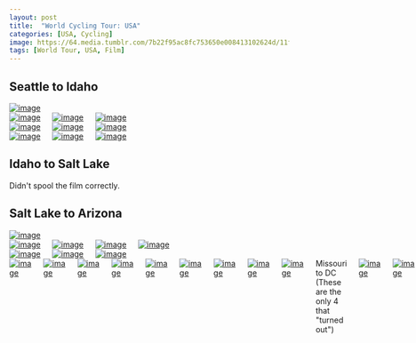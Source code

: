 ```yaml
---
layout: post
title:  "World Cycling Tour: USA"
categories: [USA, Cycling]
image: https://64.media.tumblr.com/7b22f95ac8fc753650e008413102624d/11f540256d474e07-b4/s540x810/d72d08bb480131dbe88d1d0ae60bae1094f43dbb.jpg
tags: [World Tour, USA, Film]
---
```


<h2>Seattle to Idaho</h2><a href="https://64.media.tumblr.com/79027e06c409e6876ae3a2c89435c76b/11f540256d474e07-98/s1280x1920/7ec934d24b82b1b48c2bd809dd45dacf2d2af269.jpg"><img alt="image" class="image post_media_photo" src="https://64.media.tumblr.com/79027e06c409e6876ae3a2c89435c76b/11f540256d474e07-98/s1280x1920/7ec934d24b82b1b48c2bd809dd45dacf2d2af269.jpg" /></a><div class="columns">
  <div class="img1">
  <a href="https://64.media.tumblr.com/5b5dd94a1c3e7e88af255e3cd8029208/11f540256d474e07-03/s1280x1920/5956b84476a5140fe28c78ac8e18f2d5140e13b2.jpg"><img alt="image" class="image post_media_photo" src="https://64.media.tumblr.com/5b5dd94a1c3e7e88af255e3cd8029208/11f540256d474e07-03/s1280x1920/5956b84476a5140fe28c78ac8e18f2d5140e13b2.jpg" /></a>
  </div>
  <div class="img2">
<a href="https://64.media.tumblr.com/4199f30e029d02cdbc29e2c00524f03e/11f540256d474e07-ca/s1280x1920/e4b3bf68bb0b6b566a54a13396469d3bb184287b.jpg"><img alt="image" class="image post_media_photo" src="https://64.media.tumblr.com/4199f30e029d02cdbc29e2c00524f03e/11f540256d474e07-ca/s1280x1920/e4b3bf68bb0b6b566a54a13396469d3bb184287b.jpg" /></a>
 </div>
  <div class="img3">
<a href="https://64.media.tumblr.com/ed1113bd9572b81fe20c40b0595457d4/11f540256d474e07-57/s1280x1920/db98fb63c17ae12e377ed014def8e022bcd2a7b7.jpg"><img alt="image" class="image post_media_photo" src="https://64.media.tumblr.com/ed1113bd9572b81fe20c40b0595457d4/11f540256d474e07-57/s1280x1920/db98fb63c17ae12e377ed014def8e022bcd2a7b7.jpg" /></a>
  </div>
  </div><div class="columns">
  <div class="img1">
  <a href="https://64.media.tumblr.com/04efa415a7cfa99dcb0b6a715f7bb304/11f540256d474e07-c8/s1280x1920/08a85014161ce3327d094bedd64cf30191f41a7a.jpg"><img alt="image" class="image post_media_photo" src="https://64.media.tumblr.com/04efa415a7cfa99dcb0b6a715f7bb304/11f540256d474e07-c8/s1280x1920/08a85014161ce3327d094bedd64cf30191f41a7a.jpg" /></a>
  </div>
  <div class="img2">
<a href="https://64.media.tumblr.com/1c10b89a7a7383d5efd940a8badfc627/11f540256d474e07-32/s1280x1920/00dacf01331421190e58f23cc86ab453449de37d.jpg"><img alt="image" class="image post_media_photo" src="https://64.media.tumblr.com/1c10b89a7a7383d5efd940a8badfc627/11f540256d474e07-32/s1280x1920/00dacf01331421190e58f23cc86ab453449de37d.jpg" /></a>
 </div>
  <div class="img3">
<a href="https://64.media.tumblr.com/c1da579d17e6329d661f78de0555fac3/11f540256d474e07-35/s1280x1920/86eaaee9abd82e066c378b8a166fe1d45745afaf.jpg"><img alt="image" class="image post_media_photo" src="https://64.media.tumblr.com/c1da579d17e6329d661f78de0555fac3/11f540256d474e07-35/s1280x1920/86eaaee9abd82e066c378b8a166fe1d45745afaf.jpg" /></a>
  </div>
  </div><div class="columns">
  <div class="img1">
  <a href="https://64.media.tumblr.com/8f05d39d4cd96b3bc9e40e8a57c18c98/11f540256d474e07-4b/s1280x1920/80b056b9d77201eb0a8a5392f94491f2bcef0b96.jpg"><img alt="image" class="image post_media_photo" src="https://64.media.tumblr.com/8f05d39d4cd96b3bc9e40e8a57c18c98/11f540256d474e07-4b/s1280x1920/80b056b9d77201eb0a8a5392f94491f2bcef0b96.jpg" /></a>
  </div>
  <div class="img2">
<a href="https://64.media.tumblr.com/1a5797d5da0bd39cc628164c95e88f63/11f540256d474e07-b3/s1280x1920/5efe890b815dcedc80386aac4f385b338fc9339e.jpg"><img alt="image" class="image post_media_photo" src="https://64.media.tumblr.com/1a5797d5da0bd39cc628164c95e88f63/11f540256d474e07-b3/s1280x1920/5efe890b815dcedc80386aac4f385b338fc9339e.jpg" /></a>
 </div>
  <div class="img3">
<a href="https://64.media.tumblr.com/7b22f95ac8fc753650e008413102624d/11f540256d474e07-b4/s1280x1920/ca6bd5f2dc0b291f33c7a76be30bbcc7e9efb6d5.jpg"><img alt="image" class="image post_media_photo" src="https://64.media.tumblr.com/7b22f95ac8fc753650e008413102624d/11f540256d474e07-b4/s1280x1920/ca6bd5f2dc0b291f33c7a76be30bbcc7e9efb6d5.jpg" /></a>
  </div>
  </div><h2>Idaho to Salt Lake</h2>
Didn't spool the film correctly.
<h2>Salt Lake to Arizona</h2>
<a href="https://64.media.tumblr.com/c791d79f60f0aa2fe3e3c087c2389943/7b8241f50ccef935-18/s1280x1920/3f7e5898601396074bd695a86d753581afefa820.jpg"><img alt="image" class="image post_media_photo" src="https://64.media.tumblr.com/c791d79f60f0aa2fe3e3c087c2389943/7b8241f50ccef935-18/s1280x1920/3f7e5898601396074bd695a86d753581afefa820.jpg" /></a>
<div class="columns">
  <div class="img1">
  <a href="https://64.media.tumblr.com/2acb57c485855c85d01f002ed4aca068/7b8241f50ccef935-2b/s1280x1920/9b0cbbf99aea8ab58551064b0cc65115ba05be66.jpg"><img alt="image" class="image post_media_photo" src="https://64.media.tumblr.com/2acb57c485855c85d01f002ed4aca068/7b8241f50ccef935-2b/s1280x1920/9b0cbbf99aea8ab58551064b0cc65115ba05be66.jpg" /></a>
  </div>
  <div class="img2">
<a href="https://64.media.tumblr.com/c6826aa3c0295927cd5bd83c42ea6bba/7b8241f50ccef935-90/s1280x1920/50d99a260dc18eb1d28450e44ffda607b4047b34.jpg"><img alt="image" class="image post_media_photo" src="https://64.media.tumblr.com/c6826aa3c0295927cd5bd83c42ea6bba/7b8241f50ccef935-90/s1280x1920/50d99a260dc18eb1d28450e44ffda607b4047b34.jpg" /></a>
<div class="columns">
 </div>  </div>  <div class="img1">
  <a href="https://64.media.tumblr.com/e209300c6ccf5a46dd33045917a375d4/7b8241f50ccef935-90/s1280x1920/97454ad108b77ebc817b593155a525bc75a982cc.jpg"><img alt="image" class="image post_media_photo" src="https://64.media.tumblr.com/e209300c6ccf5a46dd33045917a375d4/7b8241f50ccef935-90/s1280x1920/97454ad108b77ebc817b593155a525bc75a982cc.jpg" /></a>
  </div>
  <div class="img2">
<a href="https://64.media.tumblr.com/07d852cb90a342cd8799f7f056a51f5b/7b8241f50ccef935-1c/s1280x1920/c7cf6e40a4b1c0b8de8636238d3ca4142911379c.jpg"><img alt="image" class="image post_media_photo" src="https://64.media.tumblr.com/07d852cb90a342cd8799f7f056a51f5b/7b8241f50ccef935-1c/s1280x1920/c7cf6e40a4b1c0b8de8636238d3ca4142911379c.jpg" /></a>
 </div>
  </div>
<div class="columns">
  <div class="img1">
 <a href="https://64.media.tumblr.com/04faba7a6186aa8a89ea1bd5d7a797f5/7b8241f50ccef935-d1/s1280x1920/df2bbef2f2d316f43f217610190de2cae3d3ccb6.jpg"><img alt="image" class="image post_media_photo" src="https://64.media.tumblr.com/04faba7a6186aa8a89ea1bd5d7a797f5/7b8241f50ccef935-d1/s1280x1920/df2bbef2f2d316f43f217610190de2cae3d3ccb6.jpg" /></a> 
  </div>
  <div class="img2">
<a href="https://64.media.tumblr.com/5bc178c15c4419dcad10aad097ac7121/7b8241f50ccef935-f3/s1280x1920/f05bb5f071bfb0431d700eab9fa669cdac8ba2f7.jpg"><img alt="image" class="image post_media_photo" src="https://64.media.tumblr.com/5bc178c15c4419dcad10aad097ac7121/7b8241f50ccef935-f3/s1280x1920/f05bb5f071bfb0431d700eab9fa669cdac8ba2f7.jpg" /></a>
 </div>
 <a href="https://64.media.tumblr.com/6cd32eaeeb63a190637c9071431a4362/7b8241f50ccef935-ad/s1280x1920/f3a7793334f0af99523f78149043e9c5299a10d3.jpg"><img alt="image" class="image post_media_photo" src="https://64.media.tumblr.com/6cd32eaeeb63a190637c9071431a4362/7b8241f50ccef935-ad/s1280x1920/f3a7793334f0af99523f78149043e9c5299a10d3.jpg" /></a>
  </div><div class="columns">
  <div class="img1">
  <a href="https://64.media.tumblr.com/661c753d8737bc5874a9ca7860b3ea7f/7b8241f50ccef935-10/s1280x1920/3f655ab6eeafc3b184be36b3136a895b97549bb2.jpg"><img alt="image" class="image post_media_photo" src="https://64.media.tumblr.com/661c753d8737bc5874a9ca7860b3ea7f/7b8241f50ccef935-10/s1280x1920/3f655ab6eeafc3b184be36b3136a895b97549bb2.jpg" /></a>
  </div>
  <div class="img2">
<a href="https://64.media.tumblr.com/ef2011095aadeefb4080a1f431de3273/7b8241f50ccef935-2b/s1280x1920/50f5047ae08c0a39d7e0629ea8344f9e889a878b.jpg"><img alt="image" class="image post_media_photo" src="https://64.media.tumblr.com/ef2011095aadeefb4080a1f431de3273/7b8241f50ccef935-2b/s1280x1920/50f5047ae08c0a39d7e0629ea8344f9e889a878b.jpg" /></a>
  </div>
<div class="columns">
  <div class="img1">
  <a href="https://64.media.tumblr.com/1b53205b807b0a1f7af7096bbf381dfb/7b8241f50ccef935-c4/s1280x1920/3d1568204bfcfb716f9aa4f216d819123ea04425.jpg"><img alt="image" class="image post_media_photo" src="https://64.media.tumblr.com/1b53205b807b0a1f7af7096bbf381dfb/7b8241f50ccef935-c4/s1280x1920/3d1568204bfcfb716f9aa4f216d819123ea04425.jpg" /></a>
  </div>
  <div class="img2">
<a href="https://64.media.tumblr.com/1b53205b807b0a1f7af7096bbf381dfb/7b8241f50ccef935-c4/s1280x1920/3d1568204bfcfb716f9aa4f216d819123ea04425.jpg"><img alt="image" class="image post_media_photo" src="https://64.media.tumblr.com/5fa57ef24f2141d8cf2b6ee561e6b893/7b8241f50ccef935-26/s1280x1920/83876e9fd3f85a645d9ab5dfeedd6633e0b0c88e.jpg" /></a>
 </div>
  <div class="img3">
<a href="https://64.media.tumblr.com/089e72dc292526085dcc4101768d80c0/7b8241f50ccef935-49/s1280x1920/d8cd71c64d0974edd59ceefd6b4452af90786ef9.jpg"><img alt="image" class="image post_media_photo" src="https://64.media.tumblr.com/089e72dc292526085dcc4101768d80c0/7b8241f50ccef935-49/s1280x1920/d8cd71c64d0974edd59ceefd6b4452af90786ef9.jpg" /></a>
  </div>
  </div>
<div class="columns">
  <div class="img1">
  <a href="https://64.media.tumblr.com/089e72dc292526085dcc4101768d80c0/7b8241f50ccef935-49/s1280x1920/d8cd71c64d0974edd59ceefd6b4452af90786ef9.jpg"><img alt="image" class="image post_media_photo" src="https://64.media.tumblr.com/4b49334aac964044a354181756475cca/7b8241f50ccef935-54/s1280x1920/9fb578a5981befc4f488d8708c4c103b8a48c945.jpg" /></a>
  </div>
  <div class="img2">
<a href="https://64.media.tumblr.com/5bdc78291745147e4de8505145133bf1/7b8241f50ccef935-d4/s1280x1920/ac7dd0b3fe814c1804ee07ee584e223cb854ded4.jpg"><img alt="image" class="image post_media_photo" src="https://64.media.tumblr.com/5bdc78291745147e4de8505145133bf1/7b8241f50ccef935-d4/s1280x1920/ac7dd0b3fe814c1804ee07ee584e223cb854ded4.jpg" /></a>
 </div>  </div>
<a href="https://64.media.tumblr.com/0ba55746ad2f77f131e844dcbb05bf28/7b8241f50ccef935-b0/s1280x1920/9a68cdf870c36f94d14f13ba12855914a6d02d1d.jpg"><img alt="image" class="image post_media_photo" src="https://64.media.tumblr.com/0ba55746ad2f77f131e844dcbb05bf28/7b8241f50ccef935-b0/s1280x1920/9a68cdf870c36f94d14f13ba12855914a6d02d1d.jpg" /></a> <a href="https://64.media.tumblr.com/fa5c3c51b5ed4171f429ad860c52c631/7b8241f50ccef935-ab/s1280x1920/416ad531f20e51a2a92bce03554f78b3ed9d8361.jpg"><img alt="image" class="image post_media_photo" src="https://64.media.tumblr.com/fa5c3c51b5ed4171f429ad860c52c631/7b8241f50ccef935-ab/s1280x1920/416ad531f20e51a2a92bce03554f78b3ed9d8361.jpg" /></a>Missouri to DC
(These are the only 4 that "turned out")<div class="columns">
  <div class="img1">
 <a href="https://64.media.tumblr.com/78fd3210c223aef7d542a57dd3bafd02/7c24fe46274cce0c-5b/s1280x1920/c253a1e7f928c3a5ef511d31a3e8f6e3c67d13e6.jpg"><img alt="image" class="image post_media_photo" src="https://64.media.tumblr.com/b50bd4d9b9113afa0c7c074358dfd7da/7c24fe46274cce0c-cb/s1280x1920/9c2ae8a08f96061f3497b2eb6b08d04ceb22cff6.jpg" /></a>
  </div>
  <div class="img2">
<a href="https://64.media.tumblr.com/7eb8e2fcb0404858a39e23d429286654/7c24fe46274cce0c-e4/s1280x1920/6c9bc8e4b483781fa7c0251242f4a64b6741d95d.jpg"><img alt="image" class="image post_media_photo" src="https://64.media.tumblr.com/7eb8e2fcb0404858a39e23d429286654/7c24fe46274cce0c-e4/s1280x1920/6c9bc8e4b483781fa7c0251242f4a64b6741d95d.jpg" /></a>
 </div>
  </div><div class="columns">
  <div class="img1">
  <a href="https://64.media.tumblr.com/78fd3210c223aef7d542a57dd3bafd02/7c24fe46274cce0c-5b/s1280x1920/c253a1e7f928c3a5ef511d31a3e8f6e3c67d13e6.jpg"><img alt="image" class="image post_media_photo" src="https://64.media.tumblr.com/78fd3210c223aef7d542a57dd3bafd02/7c24fe46274cce0c-5b/s1280x1920/c253a1e7f928c3a5ef511d31a3e8f6e3c67d13e6.jpg" /></a>
  </div>
  <div class="img2">
<a href="https://64.media.tumblr.com/a7188639196f2d19be8c78dad97352bd/7c24fe46274cce0c-96/s1280x1920/2aaa10bb5e53b2e8aae74ddc2a19ff3ded0aa9b2.jpg"><img alt="image" class="image post_media_photo" src="https://64.media.tumblr.com/a7188639196f2d19be8c78dad97352bd/7c24fe46274cce0c-96/s1280x1920/2aaa10bb5e53b2e8aae74ddc2a19ff3ded0aa9b2.jpg" /></a>
 </div>
  </div>
<a href="https://64.media.tumblr.com/d8505902ac54cb25b6cfaff625cd5450/7c24fe46274cce0c-86/s1280x1920/d78d2b39b9aaf6e7615de884c003db465705b40b.jpg"><img alt="image" class="image post_media_photo" src="https://64.media.tumblr.com/d8505902ac54cb25b6cfaff625cd5450/7c24fe46274cce0c-86/s1280x1920/d78d2b39b9aaf6e7615de884c003db465705b40b.jpg" /></a>
From phone camera... the film version didn't turn out.
